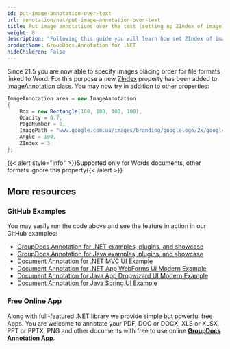 ```yaml
---
id: put-image-annotation-over-text
url: annotation/net/put-image-annotation-over-text
title: Put image annotations over the text (setting up ZIndex of image).
weight: 8
description: "Following this guide you will learn how set ZIndex of image to put it over the other text"
productName: GroupDocs.Annotation for .NET
hideChildren: False
---
```

Since 21.5 you are now able to specify images placing order for file formats linked to Word. For this purpose a new [ZIndex](https://apireference.groupdocs.com/annotation/net/groupdocs.annotation.models.annotationmodels/imageannotation/properties/zindex) property has been added to [ImageAnnotation](https://apireference.groupdocs.com/annotation/net/groupdocs.annotation.models.annotationmodels/imageannotation) class. You may now try in addition to other properties:

```csharp
ImageAnnotation area = new ImageAnnotation
{
    Box = new Rectangle(100, 100, 100, 100),
    Opacity = 0.7,
    PageNumber = 0,
    ImagePath = "www.google.com.ua/images/branding/googlelogo/2x/googlelogo_color_92x30dp.png",
    Angle = 100,
    ZIndex = 3
};
```

{{< alert style="info" >}}Supported only for Words documents, other formats ignore this property{{< /alert >}}

## More resources
### GitHub Examples
You may easily run the code above and see the feature in action in our GitHub examples:
*   [GroupDocs.Annotation for .NET examples, plugins, and showcase](https://github.com/groupdocs-annotation/GroupDocs.Annotation-for-.NET)
*   [GroupDocs.Annotation for Java examples, plugins, and showcase](https://github.com/groupdocs-annotation/GroupDocs.Annotation-for-Java)
*   [Document Annotation for .NET MVC UI Example](https://github.com/groupdocs-annotation/GroupDocs.Annotation-for-.NET-MVC)
*   [Document Annotation for .NET App WebForms UI Modern Example](https://github.com/groupdocs-annotation/GroupDocs.Annotation-for-.NET-WebForms)
*   [Document Annotation for Java App Dropwizard UI Modern Example](https://github.com/groupdocs-annotation/GroupDocs.Annotation-for-Java-Dropwizard)
*   [Document Annotation for Java Spring UI Example](https://github.com/groupdocs-annotation/GroupDocs.Annotation-for-Java-Spring)
### Free Online App
Along with full-featured .NET library we provide simple but powerful free Apps.
You are welcome to annotate your PDF, DOC or DOCX, XLS or XLSX, PPT or PPTX, PNG and other documents with free to use online **[GroupDocs Annotation App](https://products.groupdocs.app/annotation)**.

